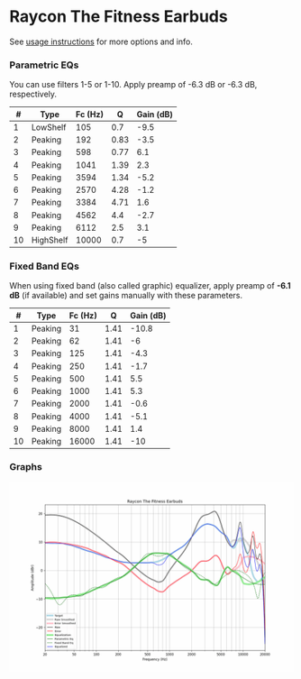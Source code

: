 # Raycon The Fitness Earbuds
See [usage instructions](https://github.com/jaakkopasanen/AutoEq#usage) for more options and info.

### Parametric EQs
You can use filters 1-5 or 1-10. Apply preamp of -6.3 dB or -6.3 dB, respectively.

|   # | Type      |   Fc (Hz) |    Q |   Gain (dB) |
|-----|-----------|-----------|------|-------------|
|   1 | LowShelf  |       105 | 0.7  |        -9.5 |
|   2 | Peaking   |       192 | 0.83 |        -3.5 |
|   3 | Peaking   |       598 | 0.77 |         6.1 |
|   4 | Peaking   |      1041 | 1.39 |         2.3 |
|   5 | Peaking   |      3594 | 1.34 |        -5.2 |
|   6 | Peaking   |      2570 | 4.28 |        -1.2 |
|   7 | Peaking   |      3384 | 4.71 |         1.6 |
|   8 | Peaking   |      4562 | 4.4  |        -2.7 |
|   9 | Peaking   |      6112 | 2.5  |         3.1 |
|  10 | HighShelf |     10000 | 0.7  |        -5   |

### Fixed Band EQs
When using fixed band (also called graphic) equalizer, apply preamp of **-6.1 dB** (if available) and set gains manually with these parameters.

|   # | Type    |   Fc (Hz) |    Q |   Gain (dB) |
|-----|---------|-----------|------|-------------|
|   1 | Peaking |        31 | 1.41 |       -10.8 |
|   2 | Peaking |        62 | 1.41 |        -6   |
|   3 | Peaking |       125 | 1.41 |        -4.3 |
|   4 | Peaking |       250 | 1.41 |        -1.7 |
|   5 | Peaking |       500 | 1.41 |         5.5 |
|   6 | Peaking |      1000 | 1.41 |         5.3 |
|   7 | Peaking |      2000 | 1.41 |        -0.6 |
|   8 | Peaking |      4000 | 1.41 |        -5.1 |
|   9 | Peaking |      8000 | 1.41 |         1.4 |
|  10 | Peaking |     16000 | 1.41 |       -10   |

### Graphs
![](./Raycon%20The%20Fitness%20Earbuds.png)
